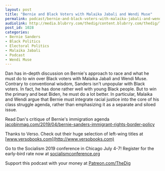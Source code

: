 ```yaml
---
layout: post
title: "Bernie and Black Voters with Malaika Jabali and Wendi Muse"
permalink: podcast/bernie-and-black-voters-with-malaika-jabali-and-wendi-muse
audiolink: http://media.blubrry.com/thedig/content.blubrry.com/thedig/The_Dig-EP_199-JabaliMuse.mp3
post_id: 1028
categories: 
- Bernie Sanders
- Black Politics
- Electoral Politics
- Malaika Jabali
- Podcast
- Wendi Muse
---
```


Dan has in-depth discussion on Bernie's approach to race and what he must do to win over Black voters with Malaika Jabali and Wendi Muse. Contrary to conventional wisdom, Sanders isn't unpopular with Black voters. In fact, he has done rather well with young Black people. But to win the primary and beat Biden, he must do a lot better. In particular, Malaika and Wendi argue that Bernie must integrate racial justice into the core of his class struggle agenda, rather than emphasizing it as a separate and siloed issue.

Read Dan's critique of Bernie's immigration agenda 
[jacobinmag.com/2019/04/bernie-sanders-immigrant-rights-border-policy](http://jacobinmag.com/2019/04/bernie-sanders-immigrant-rights-border-policy)

Thanks to Verso. Check out their huge selection of left-wing titles at 
[www.versobooks.com](http://www.versobooks.com)

Go to the Socialism 2019 conference in Chicago July 4-7! Register for the early-bird rate now at 
[socialismconference.org](http://socialismconference.org)

Support this podcast with your money at 
[Patreon.com/TheDig](http://Patreon.com/TheDig)
